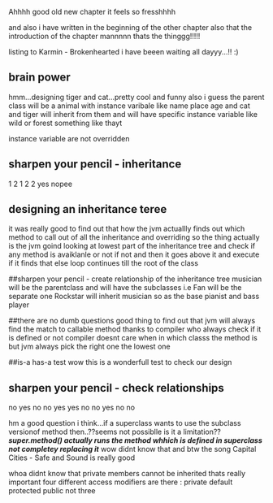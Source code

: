 Ahhhh good old new chapter it feels so fresshhhh

and also i have written in the beginning of the other chapter also that the introduction of the chapter mannnnn thats the thinggg!!!!!

listing to Karmin - Brokenhearted i have beeen waiting all dayyy...!! :)

## brain power
hmm...designing tiger and cat...pretty cool and funny also
i guess the parent class will be a animal with instance varibale like name place age
and cat and tiger will inherit from them and will have specific instance variable like wild or forest something like thayt

instance variable are not overridden

## sharpen your pencil - inheritance
1
2
1
2
2
yes
nopee

## designing an inheritance teree
it was really good to find out that how the jvm actuallly finds out which method to call out of all the inheritance and overriding
so the thing actually is the jvm goind looking at lowest part of the inheritance tree and check if any method is avaiklanle or not if not and then it goes above it and execute if it finds that else loop continues till the root of the class

##sharpen your pencil - create relationship of the inheritance tree
musician will be the parentclass and will have the subclasses i.e
Fan will be the separate  one
Rockstar will inherit musician so as the base pianist and bass player

##there are no dumb questions
good thing to find out that jvm will always find the match to callable method thanks to compiler who always check if it is defined or not
compiler doesnt care when in which classs the method is but jvm always pick the right one the lowest one

##is-a has-a test
wow this is a wonderfull test to check our design

## sharpen your pencil - check relationships
no
yes
no
no
yes
yes
no
no
yes
no
no

hm a good question i think...if a superclass wants to use the subclass versionof method then..??seems not possiblle is it a limitation??
***super.method() actually runs the method whhich is defined in superclass not completey replacing it*** wow didnt know that
and btw the song Capital Cities - Safe and Sound is really good

whoa didnt know that private members cannot be inherited thats really important
four different access modifiers are there : private default protected public not three 

